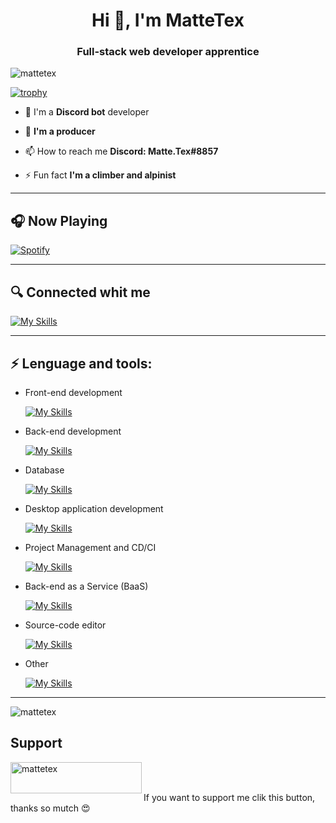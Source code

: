 
<h1 align="center">Hi 👋, I'm MatteTex</h1>
<h3 align="center">Full-stack web developer apprentice</h3>

<p align="left"> <img src="https://komarev.com/ghpvc/?username=mattetex&color=green" alt="mattetex" /> </p>


[![trophy](https://github-profile-trophy.vercel.app/?username=mattetex&theme=onedark&title=Stars,Followers,Commit,Joined2020,Repositories)](https://github.com/ryo-ma/github-profile-trophy)


- 🤖 I'm a **Discord bot** developer

- 🎹 **I'm a producer**

- 📫 How to reach me **Discord: Matte.Tex#8857**

- ⚡ Fun fact **I'm a climber and alpinist**

---

## 🎧 Now Playing
[![Spotify](https://novatorem-black-nu.vercel.app/api/spotify?background_color=0d1117&border_color=00b347)](https://open.spotify.com/user/31xvba75reszzf5wzfayoa4ymbbe)

---

## 🔍 Connected whit me
  
  [![My Skills](https://skillicons.dev/icons?i=instagram&perline=3)](https://skillicons.dev)

---

## ⚡ Lenguage and tools:

- Front-end development

  [![My Skills](https://skillicons.dev/icons?i=html,css,js&perline=3)](https://skillicons.dev)

- Back-end development

  [![My Skills](https://skillicons.dev/icons?i=nodejs&perline=3)](https://skillicons.dev)

- Database

  [![My Skills](https://skillicons.dev/icons?i=mongodb,mysql&perline=3)](https://skillicons.dev)
  
- Desktop application development

  [![My Skills](https://skillicons.dev/icons?i=dotnet,cs,java&perline=3)](https://skillicons.dev)
  
- Project Management and CD/CI

  [![My Skills](https://skillicons.dev/icons?i=github,git&perline=3)](https://skillicons.dev)
  
- Back-end as a Service (BaaS)

  [![My Skills](https://skillicons.dev/icons?i=heroku&perline=3)](https://skillicons.dev)

- Source-code editor

  [![My Skills](https://skillicons.dev/icons?i=vscode,visualstudio&perline=3)](https://skillicons.dev)
  
- Other

  [![My Skills](https://skillicons.dev/icons?i=pr,ps,ae,arduino,cpp,ableton&perline=3)](https://skillicons.dev)

<hr>

<span>&nbsp;<img align="left" src="https://github-readme-stats.vercel.app/api?username=mattetex&show_icons=true&theme=cobalt&locale=en" alt="mattetex" /></span>

## Support

<span><a href="https://www.buymeacoffee.com/mattetex"> <img align="left" src="https://cdn.buymeacoffee.com/buttons/v2/default-yellow.png" height="50" width="210" alt="mattetex" /></a></span><br><br>

If you want to support me clik this button, thanks so mutch 😍
